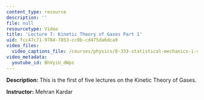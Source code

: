 ```yaml
---
content_type: resource
description: ''
file: null
resourcetype: Video
title: 'Lecture 7: Kinetic Theory of Gases Part 1'
uid: fcc47c71-9784-7853-cc0b-cd475da6dca9
video_files:
  video_captions_file: /courses/physics/8-333-statistical-mechanics-i-statistical-mechanics-of-particles-fall-2013/video-lectures/lecture-7-kinetic-theory-of-gases-part-1/BhVyiU_dWps.vtt
video_metadata:
  youtube_id: BhVyiU_dWps
---
```


**Description:** This is the first of five lectures on the Kinetic Theory of Gases.

**Instructor:** Mehran Kardar